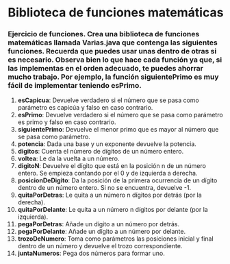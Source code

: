 # Biblioteca de funciones matemáticas

### **Ejercicio de funciones. Crea una biblioteca de funciones matemáticas llamada Varias.java que contenga las siguientes funciones. Recuerda que puedes usar unas dentro de otras si es necesario. Observa bien lo que hace cada función ya que, si las implementas en el orden adecuado, te puedes ahorrar mucho trabajo. Por ejemplo, la función siguientePrimo es muy fácil de implementar teniendo esPrimo.**

1. **esCapicua**: Devuelve verdadero si el número que se pasa como parámetro
      es capicúa y falso en caso contrario.
2. **esPrimo**: Devuelve verdadero si el número que se pasa como parámetro
   es primo y falso en caso contrario.
3. **siguientePrimo**: Devuelve el menor primo que es mayor al número que
   se pasa como parámetro.
4. **potencia**: Dada una base y un exponente devuelve la potencia.
5. **digitos**: Cuenta el número de dígitos de un número entero.
6. **voltea**: Le da la vuelta a un número.
7. **digitoN**: Devuelve el dígito que está en la posición n de un número entero.
   Se empieza contando por el 0 y de izquierda a derecha.
8. **posicionDeDigito**: Da la posición de la primera ocurrencia de un dígito
   dentro de un número entero. Si no se encuentra, devuelve -1.
9. **quitaPorDetras**: Le quita a un número n dígitos por detrás (por la
   derecha).
10. **quitaPorDelante**: Le quita a un número n dígitos por delante (por la
    izquierda).
11. **pegaPorDetras**: Añade un dígito a un número por detrás.
12. **pegaPorDelante**: Añade un dígito a un número por delante.
13. **trozoDeNumero**: Toma como parámetros las posiciones inicial y final
    dentro de un número y devuelve el trozo correspondiente.
14. **juntaNumeros**: Pega dos números para formar uno.